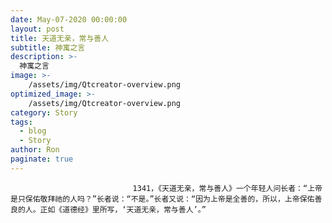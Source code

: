 ```yaml
---
date: May-07-2020 00:00:00
layout: post
title: 天道无亲，常与善人
subtitle: 神寓之言
description: >-
  神寓之言
image: >-
    /assets/img/Qtcreator-overview.png
optimized_image: >-
    /assets/img/Qtcreator-overview.png
category: Story
tags:
  - blog
  - Story
author: Ron
paginate: true
---
```


							　　1341，《天道无亲，常与善人》一个年轻人问长者：“上帝是只保佑敬拜祂的人吗？”长者说：“不是。”长者又说：“因为上帝是全善的，所以，上帝保佑善良的人。正如《道德经》里所写，‘天道无亲，常与善人’。”
							
							
						
